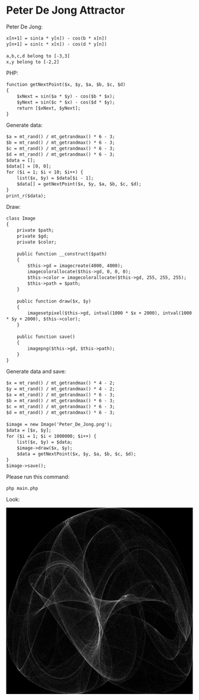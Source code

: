 # Peter De Jong Attractor

Peter De Jong:

    x[n+1] = sin(a * y[n]) - cos(b * x[n])
    y[n+1] = sin(c * x[n]) - cos(d * y[n])

    a,b,c,d belong to [-3,3]
    x,y belong to [-2,2]

PHP:

    function getNextPoint($x, $y, $a, $b, $c, $d)
    {
        $xNext = sin($a * $y) - cos($b * $x);
        $yNext = sin($c * $x) - cos($d * $y);
        return [$xNext, $yNext];
    }

Generate data:

    $a = mt_rand() / mt_getrandmax() * 6 - 3;
    $b = mt_rand() / mt_getrandmax() * 6 - 3;
    $c = mt_rand() / mt_getrandmax() * 6 - 3;
    $d = mt_rand() / mt_getrandmax() * 6 - 3;
    $data = [];
    $data[] = [0, 0];
    for ($i = 1; $i < 10; $i++) {
        list($x, $y) = $data[$i - 1];
        $data[] = getNextPoint($x, $y, $a, $b, $c, $d);
    }
    print_r($data);

Draw:

    class Image
    {
        private $path;
        private $gd;
        private $color;

        public function __construct($path)
        {
            $this->gd = imagecreate(4000, 4000);
            imagecolorallocate($this->gd, 0, 0, 0);
            $this->color = imagecolorallocate($this->gd, 255, 255, 255);
            $this->path = $path;
        }

        public function draw($x, $y)
        {
            imagesetpixel($this->gd, intval(1000 * $x + 2000), intval(1000 * $y + 2000), $this->color);
        }

        public function save()
        {
            imagepng($this->gd, $this->path);
        }
    }

Generate data and save:

    $x = mt_rand() / mt_getrandmax() * 4 - 2;
    $y = mt_rand() / mt_getrandmax() * 4 - 2;
    $a = mt_rand() / mt_getrandmax() * 6 - 3;
    $b = mt_rand() / mt_getrandmax() * 6 - 3;
    $c = mt_rand() / mt_getrandmax() * 6 - 3;
    $d = mt_rand() / mt_getrandmax() * 6 - 3;

    $image = new Image('Peter_De_Jong.png');
    $data = [$x, $y];
    for ($i = 1; $i < 1000000; $i++) {
        list($x, $y) = $data;
        $image->draw($x, $y);
        $data = getNextPoint($x, $y, $a, $b, $c, $d);
    }
    $image->save();

Please run this command:

    php main.php

Look:

![](./Peter_De_Jong.png)
